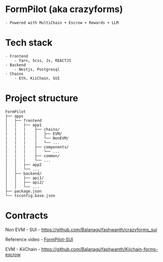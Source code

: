 # FormPilot (aka crazyforms)

    - Powered with MultiChain + Escrow + Rewards + LLM

# Tech stack

    - Frontend
        - Yarn, Scss, Js, REACTJS
    - Backend
        - Nestjs, Postgresql
    - Chains
        - Eth, KiiChain, SUI

# Project structure

    FormPilot
    ├── apps
    │   ├── frontend
    │   │   ├── app1
    │   |   |    ├── chains/
    |   |   |    │   ├── EVM/
    |   |   |    │   └── NonEVM/
    |   |   |    |   └── ...
    |   |   |    ├── components/
    |   |   |    │   └── ...
    |   |   |    ├── common/
    |   |   |    └── ...
    │   │   ├── app2
    │   │   └── ...
    │   ├── backend/
    │   │   ├── api1/
    │   │   ├── api2/
    │   │   └── ...
    ├── package.json
    └── tsconfig.base.json

# Contracts 

Non EVM - SUI - https://github.com/BalanaguYashwanth/crazyforms_sui

Reference video - [FormPilot-SUI](https://www.loom.com/share/13afa14b3a5c489cad53459916085131?sid=5113cbea-fc2c-4ed1-ac13-f4233d4b0b7b)


EVM - KiiChain - https://github.com/BalanaguYashwanth/Kiichain-forms-escrow